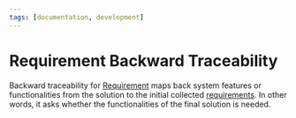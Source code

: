 ```yaml
---
tags: [documentation, development]
---
```


# Requirement Backward Traceability

Backward traceability for [Requirement](202303251303.md) maps back system
features or functionalities from the solution to the initial collected
[requirements](202304011057.md). In other words, it asks whether the
functionalities of the final solution is needed.
